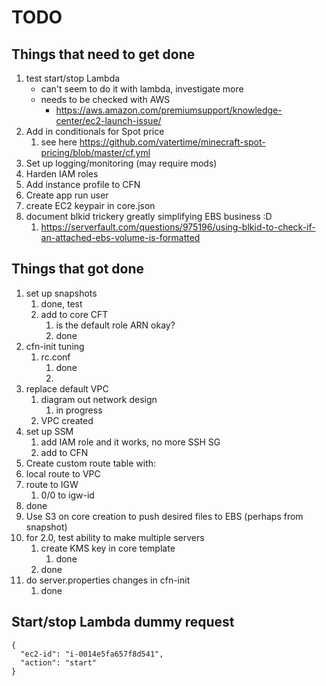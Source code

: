 # TODO

## Things that need to get done
1. test start/stop Lambda
   * can't seem to do it with lambda, investigate more 
   * needs to be checked with AWS
     * https://aws.amazon.com/premiumsupport/knowledge-center/ec2-launch-issue/
2. Add in conditionals for Spot price
   1. see here https://github.com/vatertime/minecraft-spot-pricing/blob/master/cf.yml
3. Set up logging/monitoring (may require mods)
4. Harden IAM roles
5. Add instance profile to CFN
6. Create app run user
7. create EC2 keypair in core.json
8. document blkid trickery greatly simplifying EBS business :D 
   1. https://serverfault.com/questions/975196/using-blkid-to-check-if-an-attached-ebs-volume-is-formatted
   
## Things that got done
1. set up snapshots
   1. done, test
   2. add to core CFT
      1. is the default role ARN okay?
      2. done
2. cfn-init tuning
   1. rc.conf
      1. done
      2. 
3. replace default VPC 
   1. diagram out network design
      1. in progress
   2. VPC created
4. set up SSM
    1.  add IAM role and it works, no more SSH SG
    2.  add to CFN
5.  Create custom route table with:
   1. local route to VPC
   2. route to IGW
      1. 0/0 to igw-id
   3. done
6. Use S3 on core creation to push desired files to EBS (perhaps from snapshot)
7. for 2.0, test ability to make multiple servers
   1. create KMS key in core template
      1. done
   2. done
8. do server.properties changes in cfn-init
   1. done


## Start/stop Lambda dummy request 
```
{
  "ec2-id": "i-0014e5fa657f8d541",
  "action": "start"
}
```